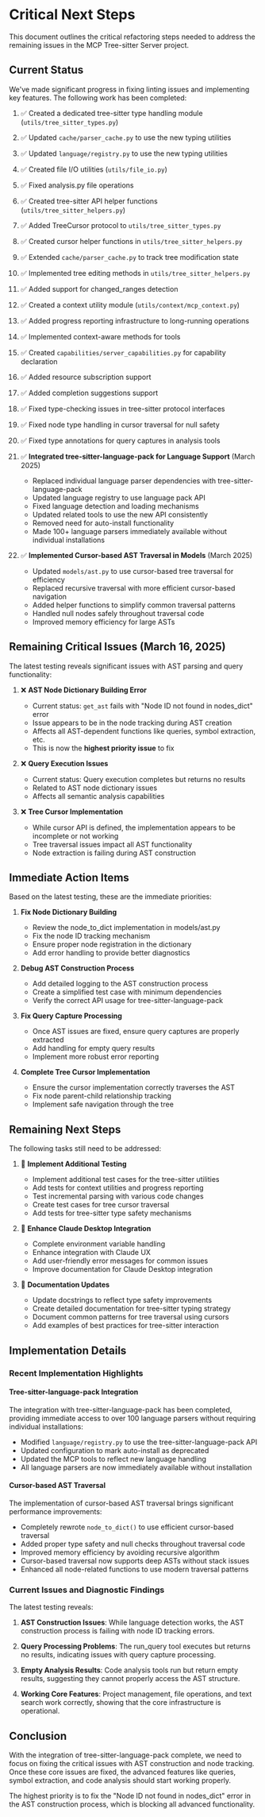 # Critical Next Steps

This document outlines the critical refactoring steps needed to address the remaining issues in the MCP Tree-sitter Server project.

## Current Status

We've made significant progress in fixing linting issues and implementing key features. The following work has been completed:

1. ✅ Created a dedicated tree-sitter type handling module (`utils/tree_sitter_types.py`)
2. ✅ Updated `cache/parser_cache.py` to use the new typing utilities
3. ✅ Updated `language/registry.py` to use the new typing utilities
4. ✅ Created file I/O utilities (`utils/file_io.py`)
5. ✅ Fixed analysis.py file operations
6. ✅ Created tree-sitter API helper functions (`utils/tree_sitter_helpers.py`)
7. ✅ Added TreeCursor protocol to `utils/tree_sitter_types.py`
8. ✅ Created cursor helper functions in `utils/tree_sitter_helpers.py`
9. ✅ Extended `cache/parser_cache.py` to track tree modification state
10. ✅ Implemented tree editing methods in `utils/tree_sitter_helpers.py`
11. ✅ Added support for changed_ranges detection
12. ✅ Created a context utility module (`utils/context/mcp_context.py`)
13. ✅ Added progress reporting infrastructure to long-running operations
14. ✅ Implemented context-aware methods for tools
15. ✅ Created `capabilities/server_capabilities.py` for capability declaration
16. ✅ Added resource subscription support
17. ✅ Added completion suggestions support
18. ✅ Fixed type-checking issues in tree-sitter protocol interfaces
19. ✅ Fixed node type handling in cursor traversal for null safety
20. ✅ Fixed type annotations for query captures in analysis tools

22. ✅ **Integrated tree-sitter-language-pack for Language Support** (March 2025)
    - Replaced individual language parser dependencies with tree-sitter-language-pack
    - Updated language registry to use language pack API
    - Fixed language detection and loading mechanisms
    - Updated related tools to use the new API consistently
    - Removed need for auto-install functionality
    - Made 100+ language parsers immediately available without individual installations

23. ✅ **Implemented Cursor-based AST Traversal in Models** (March 2025)
    - Updated `models/ast.py` to use cursor-based tree traversal for efficiency
    - Replaced recursive traversal with more efficient cursor-based navigation
    - Added helper functions to simplify common traversal patterns
    - Handled null nodes safely throughout traversal code
    - Improved memory efficiency for large ASTs

## Remaining Critical Issues (March 16, 2025)

The latest testing reveals significant issues with AST parsing and query functionality:

1. ❌ **AST Node Dictionary Building Error**
   - Current status: `get_ast` fails with "Node ID not found in nodes_dict" error
   - Issue appears to be in the node tracking during AST creation
   - Affects all AST-dependent functions like queries, symbol extraction, etc.
   - This is now the **highest priority issue** to fix

2. ❌ **Query Execution Issues**
   - Current status: Query execution completes but returns no results
   - Related to AST node dictionary issues
   - Affects all semantic analysis capabilities

3. ❌ **Tree Cursor Implementation**
   - While cursor API is defined, the implementation appears to be incomplete or not working
   - Tree traversal issues impact all AST functionality
   - Node extraction is failing during AST construction

## Immediate Action Items

Based on the latest testing, these are the immediate priorities:

1. **Fix Node Dictionary Building**
   - Review the node_to_dict implementation in models/ast.py
   - Fix the node ID tracking mechanism
   - Ensure proper node registration in the dictionary
   - Add error handling to provide better diagnostics

2. **Debug AST Construction Process**
   - Add detailed logging to the AST construction process
   - Create a simplified test case with minimum dependencies
   - Verify the correct API usage for tree-sitter-language-pack

3. **Fix Query Capture Processing**
   - Once AST issues are fixed, ensure query captures are properly extracted
   - Add handling for empty query results
   - Implement more robust error reporting

4. **Complete Tree Cursor Implementation**
   - Ensure the cursor implementation correctly traverses the AST
   - Fix node parent-child relationship tracking
   - Implement safe navigation through the tree

## Remaining Next Steps

The following tasks still need to be addressed:

1. 🔄 **Implement Additional Testing**
   - Implement additional test cases for the tree-sitter utilities
   - Add tests for context utilities and progress reporting
   - Test incremental parsing with various code changes
   - Create test cases for tree cursor traversal
   - Add tests for tree-sitter type safety mechanisms

2. 🔄 **Enhance Claude Desktop Integration**
   - Complete environment variable handling
   - Enhance integration with Claude UX
   - Add user-friendly error messages for common issues
   - Improve documentation for Claude Desktop integration

3. 🔄 **Documentation Updates**
   - Update docstrings to reflect type safety improvements
   - Create detailed documentation for tree-sitter typing strategy
   - Document common patterns for tree traversal using cursors
   - Add examples of best practices for tree-sitter interaction

## Implementation Details

### Recent Implementation Highlights

#### Tree-sitter-language-pack Integration

The integration with tree-sitter-language-pack has been completed, providing immediate access to over 100 language parsers without requiring individual installations:

- Modified `language/registry.py` to use the tree-sitter-language-pack API
- Updated configuration to mark auto-install as deprecated
- Updated the MCP tools to reflect new language handling
- All language parsers are now immediately available without installation

#### Cursor-based AST Traversal

The implementation of cursor-based AST traversal brings significant performance improvements:

- Completely rewrote `node_to_dict()` to use efficient cursor-based traversal
- Added proper type safety and null checks throughout traversal code
- Improved memory efficiency by avoiding recursive algorithm
- Cursor-based traversal now supports deep ASTs without stack issues
- Enhanced all node-related functions to use modern traversal patterns

### Current Issues and Diagnostic Findings

The latest testing reveals:

1. **AST Construction Issues**: While language detection works, the AST construction process
   is failing with node ID tracking errors.

2. **Query Processing Problems**: The run_query tool executes but returns no results, indicating
   issues with query capture processing.

3. **Empty Analysis Results**: Code analysis tools run but return empty results, suggesting they
   cannot properly access the AST structure.

4. **Working Core Features**: Project management, file operations, and text search work correctly,
   showing that the core infrastructure is operational.

## Conclusion

With the integration of tree-sitter-language-pack complete, we need to focus on fixing the critical issues with AST construction and node tracking. Once these core issues are fixed, the advanced features like queries, symbol extraction, and code analysis should start working properly.

The highest priority is to fix the "Node ID not found in nodes_dict" error in the AST construction process, which is blocking all advanced functionality.
